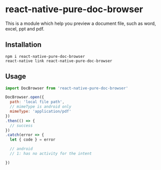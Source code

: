 # react-native-pure-doc-browser

This is a module which help you preview a document file, such as word, excel, ppt and pdf.

## Installation

```
npm i react-native-pure-doc-browser
react-native link react-native-pure-doc-browser
```

## Usage

```js
import DocBrowser from 'react-native-pure-doc-browser'

DocBrowser.open({
  path: 'local file path',
  // mimeType is android only
  mimeType: 'application/pdf'
})
.then(() => {
  // success
})
.catch(error => {
  let { code } = error

  // android
  // 1: has no activity for the intent

})
```